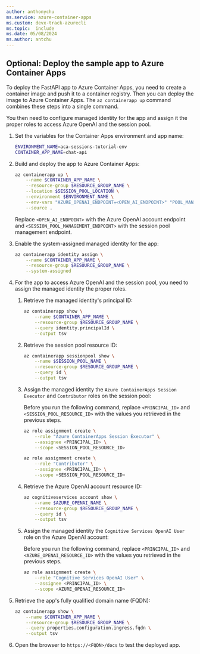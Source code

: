 ```yaml
---
author: anthonychu
ms.service: azure-container-apps
ms.custom: devx-track-azurecli
ms.topic:  include
ms.date: 05/08/2024
ms.author: antchu
---
```


## Optional: Deploy the sample app to Azure Container Apps

To deploy the FastAPI app to Azure Container Apps, you need to create a container image and push it to a container registry. Then you can deploy the image to Azure Container Apps. The `az containerapp up` command combines these steps into a single command.

You then need to configure managed identity for the app and assign it the proper roles to access Azure OpenAI and the session pool.

1. Set the variables for the Container Apps environment and app name:

    ```bash
    ENVIRONMENT_NAME=aca-sessions-tutorial-env
    CONTAINER_APP_NAME=chat-api
    ```

1. Build and deploy the app to Azure Container Apps:

    ```bash
    az containerapp up \
        --name $CONTAINER_APP_NAME \
        --resource-group $RESOURCE_GROUP_NAME \
        --location $SESSION_POOL_LOCATION \
        --environment $ENVIRONMENT_NAME \
        --env-vars "AZURE_OPENAI_ENDPOINT=<OPEN_AI_ENDPOINT>" "POOL_MANAGEMENT_ENDPOINT=<SESSION_POOL_MANAGEMENT_ENDPOINT>" \
        --source .
    ```

    Replace `<OPEN_AI_ENDPOINT>` with the Azure OpenAI account endpoint and `<SESSION_POOL_MANAGEMENT_ENDPOINT>` with the session pool management endpoint.

1. Enable the system-assigned managed identity for the app:

    ```bash
    az containerapp identity assign \
        --name $CONTAINER_APP_NAME \
        --resource-group $RESOURCE_GROUP_NAME \
        --system-assigned
    ```

1. For the app to access Azure OpenAI and the session pool, you need to assign the managed identity the proper roles.

    1. Retrieve the managed identity's principal ID:

        ```bash
        az containerapp show \
            --name $CONTAINER_APP_NAME \
            --resource-group $RESOURCE_GROUP_NAME \
            --query identity.principalId \
            --output tsv
        ```

    1. Retrieve the session pool resource ID:

        ```bash
        az containerapp sessionpool show \
            --name $SESSION_POOL_NAME \
            --resource-group $RESOURCE_GROUP_NAME \
            --query id \
            --output tsv
        ```

    1. Assign the managed identity the `Azure ContainerApps Session Executor` and `Contributor` roles on the session pool:

        Before you run the following command, replace `<PRINCIPAL_ID>` and `<SESSION_POOL_RESOURCE_ID>` with the values you retrieved in the previous steps.

        ```bash
        az role assignment create \
            --role "Azure ContainerApps Session Executor" \
            --assignee <PRINCIPAL_ID> \
            --scope <SESSION_POOL_RESOURCE_ID>

        az role assignment create \
            --role "Contributor" \
            --assignee <PRINCIPAL_ID> \
            --scope <SESSION_POOL_RESOURCE_ID>
        ```

    1. Retrieve the Azure OpenAI account resource ID:

        ```bash
        az cognitiveservices account show \
            --name $AZURE_OPENAI_NAME \
            --resource-group $RESOURCE_GROUP_NAME \
            --query id \
            --output tsv
        ```

    1. Assign the managed identity the `Cognitive Services OpenAI User` role on the Azure OpenAI account:

        Before you run the following command, replace `<PRINCIPAL_ID>` and `<AZURE_OPENAI_RESOURCE_ID>` with the values you retrieved in the previous steps.

        ```bash
        az role assignment create \
            --role "Cognitive Services OpenAI User" \
            --assignee <PRINCIPAL_ID> \
            --scope <AZURE_OPENAI_RESOURCE_ID>
        ```

1. Retrieve the app's fully qualified domain name (FQDN):

    ```bash
    az containerapp show \
        --name $CONTAINER_APP_NAME \
        --resource-group $RESOURCE_GROUP_NAME \
        --query properties.configuration.ingress.fqdn \
        --output tsv
    ```

1. Open the browser to `https://<FQDN>/docs` to test the deployed app.
